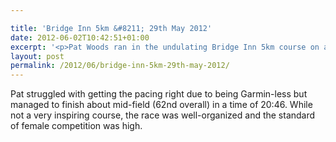 ```yaml
---

title: 'Bridge Inn 5km &#8211; 29th May 2012'
date: 2012-06-02T10:42:51+01:00
excerpt: '<p>Pat Woods ran in the undulating Bridge Inn 5km course on a balmy evening.</p>'
layout: post
permalink: /2012/06/bridge-inn-5km-29th-may-2012/
---
```

Pat struggled with getting the pacing right due to being Garmin-less but managed to finish about mid-field (62nd overall) in a time of 20:46. While not a very inspiring course, the race was well-organized and the standard of female competition was high.
